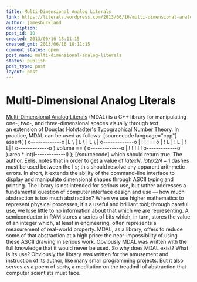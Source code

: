 ```yaml
---
title: Multi-Dimensional Analog Literals
link: https://literals.wordpress.com/2013/06/16/multi-dimensional-analog-literals/
author: jamesbuckland
description: 
post_id: 10
created: 2013/06/16 18:11:15
created_gmt: 2013/06/16 18:11:15
comment_status: open
post_name: multi-dimensional-analog-literals
status: publish
post_type: post
layout: post
---
```


# Multi-Dimensional Analog Literals

[Multi-Dimensional Analog Literals](http://nullroute.eu.org/mirrors/analogliterals/analogliterals.xhtml) (MDAL) is a C++ library for manipulating one-, two-, and three-dimensional spaces visually through text, an extension of Douglas Hofstadter's [Typographical Number Theory](http://en.wikipedia.org/wiki/Typographical_Number_Theory). In practice, MDAL can be used as follows: [sourcecode language="cpp"] assert( ( o-------------o |L \ | L \ | L \ | o-------------o | ! ! ! ! ! o | ! L | ! L | ! L| ! o-------------o ).volume == ( o-------------o | ! ! ! ! ! o-------------o ).area * int(I-------------I) ); [/sourcecode] which should return true. The author, [Eelis](http://eelis.net/), notes that in order to get a value of $latex N$, $latex 2N + 1$ dashes must be used between the I's; this should resolve any apparent arithmetic errors. In short, it extends the ability of the command-line interface to display and manipulate dimensional shapes through ASCII typing and printing. The library is not intended for serious use, but rather addresses a fundamental question of computer interface design and use — how much abstraction is too much abstraction? When we use higher mathematics to represent physical processes, it's a useful and brilliant tool; through careful use, we lose little to no information about that which we are representing. A semiconductor in RAM stores a series of bits which, in turn, stores the value of an integer which, at least in engineering, often represents a measurement of real-world property. MDAL, as a library, offers to reduce some of that abstraction at a high price: the near-impossibility of using these ASCII drawing in serious work. Obviously MDAL was written with the full knowledge that it would never be used. So why does MDAL exist? What is its use? Obviously the library was written for the amusement and instruction of its author, like many small programming projects. But it also serves as a poem of sorts, a meditation on the treadmill of abstraction that computer scientists must face.